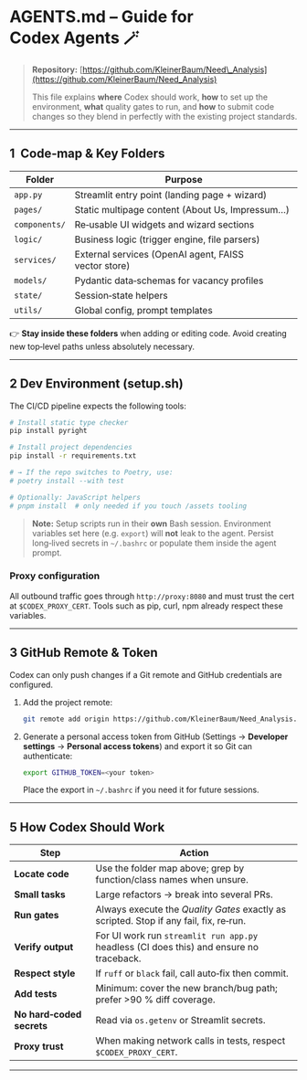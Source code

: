 # AGENTS.md – Guide for Codex Agents 🪄

> **Repository:** [https://github.com/KleinerBaum/Need\_Analysis](https://github.com/KleinerBaum/Need_Analysis)
>
> This file explains **where** Codex should work, **how** to set up the environment, **what** quality gates to run, and **how** to submit code changes so they blend in perfectly with the existing project standards.

---

## 1  Code‑map & Key Folders

| Folder        | Purpose                                              |
| ------------- | ---------------------------------------------------- |
| `app.py`      | Streamlit entry point (landing page + wizard)        |
| `pages/`      | Static multipage content (About Us, Impressum…)      |
| `components/` | Re‑usable UI widgets and wizard sections             |
| `logic/`      | Business logic (trigger engine, file parsers)        |
| `services/`   | External services (OpenAI agent, FAISS vector store) |
| `models/`     | Pydantic data‑schemas for vacancy profiles           |
| `state/`      | Session‑state helpers                                |
| `utils/`      | Global config, prompt templates                      |

👉 **Stay inside these folders** when adding or editing code. Avoid creating new top‑level paths unless absolutely necessary.

---

## 2  Dev Environment (setup.sh)

The CI/CD pipeline expects the following tools:

```bash
# Install static type checker
pip install pyright

# Install project dependencies
pip install -r requirements.txt

# → If the repo switches to Poetry, use:
# poetry install --with test

# Optionally: JavaScript helpers
# pnpm install  # only needed if you touch /assets tooling
```

> **Note:** Setup scripts run in their **own** Bash session. Environment variables set here (e.g. `export`) will **not** leak to the agent. Persist long‑lived secrets in `~/.bashrc` or populate them inside the agent prompt.

### Proxy configuration


All outbound traffic goes through `http://proxy:8080` and must trust the cert at `$CODEX_PROXY_CERT`. Tools such as pip, curl, npm already respect these variables.

---

## 3  GitHub Remote & Token

Codex can only push changes if a Git remote and GitHub credentials are configured.

1. Add the project remote:

   ```bash
   git remote add origin https://github.com/KleinerBaum/Need_Analysis.git
   ```

2. Generate a personal access token from GitHub (Settings → **Developer settings** → **Personal access tokens**) and export it so Git can authenticate:

   ```bash
   export GITHUB_TOKEN=<your token>
   ```

   Place the export in `~/.bashrc` if you need it for future sessions.

---


## 5  How Codex Should Work

| Step                      | Action                                                                                  |
| ------------------------- | --------------------------------------------------------------------------------------- |
| **Locate code**           | Use the folder map above; grep by function/class names when unsure.                     |
| **Small tasks**           | Large refactors → break into several PRs.                                               |
| **Run gates**             | Always execute the *Quality Gates* exactly as scripted. Stop if any fail, fix, re‑run.  |
| **Verify output**         | For UI work run `streamlit run app.py` headless (CI does this) and ensure no traceback. |
| **Respect style**         | If `ruff` or `black` fail, call auto‑fix then commit.                                   |
| **Add tests**             | Minimum: cover the new branch/bug path; prefer >90 % diff coverage.                     |
| **No hard‑coded secrets** | Read via `os.getenv` or Streamlit secrets.                                              |
| **Proxy trust**           | When making network calls in tests, respect `$CODEX_PROXY_CERT`.                        |

---

